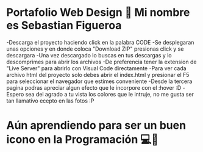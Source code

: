 # Portafolio Web Design 👋 Mi nombre es Sebastian Figueroa

-Descarga el proyecto haciendo click en la palabra CODE
-Se desplegaran unas opciones y en donde coloca "Download ZIP" presionas click y se descargara
-Una vez descargado lo buscas en tus descargas y lo descomprimes para abrir los archivos
-De preferencia tener la extension de "Live Server" para abrirlo con Visual Code directamente
-Para ver cada archivo html del proyecto solo debes abrir el index.html y presionar el F5 para seleccionar el navegador que estimes conveniente
-Desde la tercera pagina podras apreciar algun efecto que le incorpore con el :hover :D
-Espero sea del agrado a tu vista los colores que le intruje, no me gusta ser tan llamativo ecepto en las fotos :P

# Aún aprendiendo para ser un buen icono en la Programación 💻💼